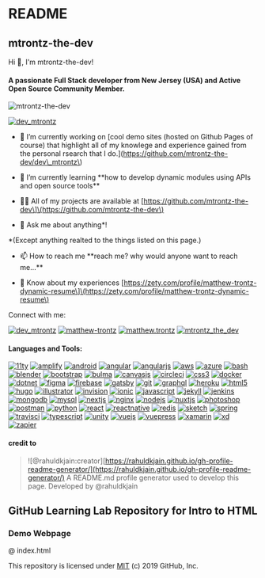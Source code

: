 # README



## mtrontz-the-dev

Hi 👋, I'm mtrontz-the-dev!

#### A passionate Full Stack developer from New Jersey \(USA\) and Active Open Source Community Member.

![mtrontz-the-dev](https://komarev.com/ghpvc/?username=mtrontz-the-dev&label=Profile%20views&color=0e75b6&style=flat)

 [![dev\_mtrontz](https://img.shields.io/twitter/follow/dev_mtrontz?logo=twitter&style=for-the-badge)](https://twitter.com/dev_mtrontz)

- 🔭 I’m currently working on \[cool demo sites \(hosted on Github Pages of course\) that highlight all of my knowlege and experience gained from the personal rsearch that I do.\]\(https://github.com/mtrontz-the-dev/dev\_mtrontz\)

- 🌱 I’m currently learning \*\*how to develop dynamic modules using APIs and open source tools\*\*

- 👨‍💻 All of my projects are available at \[https://github.com/mtrontz-the-dev\]\(https://github.com/mtrontz-the-dev\)

- 💬 Ask me about anything\*!

\*\(Except anything realted to the things listed on this page.\)

- 📫 How to reach me \*\*reach me? why would anyone want to reach me...\*\*

- 📄 Know about my experiences \[https://zety.com/profile/matthew-trontz-dynamic-resume\]\(https://zety.com/profile/matthew-trontz-dynamic-resume\)

Connect with me:

 [![dev\_mtrontz](https://raw.githubusercontent.com/rahuldkjain/github-profile-readme-generator/master/src/images/icons/Social/twitter.svg)](https://twitter.com/dev_mtrontz) [![matthew-trontz](https://raw.githubusercontent.com/rahuldkjain/github-profile-readme-generator/master/src/images/icons/Social/linked-in-alt.svg)](https://linkedin.com/in/matthew-trontz) [![matthew.trontz](https://raw.githubusercontent.com/rahuldkjain/github-profile-readme-generator/master/src/images/icons/Social/facebook.svg)](https://fb.com/matthew.trontz) [![mtrontz\_the\_dev](https://raw.githubusercontent.com/rahuldkjain/github-profile-readme-generator/master/src/images/icons/Social/instagram.svg)](https://instagram.com/mtrontz_the_dev)

#### Languages and Tools:

 [![11ty](https://gist.githubusercontent.com/vivek32ta/c7f7bf583c1fb1c58d89301ea40f37fd/raw/f4c85cce5790758286b8f155ef9a177710b995df/11ty.svg)](https://www.11ty.dev/) [![amplify](https://docs.amplify.aws/assets/logo-dark.svg)](https://aws.amazon.com/amplify/) [![android](https://raw.githubusercontent.com/devicons/devicon/master/icons/android/android-original-wordmark.svg)](https://developer.android.com) [![angular](https://angular.io/assets/images/logos/angular/angular.svg)](https://angular.io) [![angularjs](https://raw.githubusercontent.com/devicons/devicon/master/icons/angularjs/angularjs-original-wordmark.svg)](https://angular.io) [![aws](https://raw.githubusercontent.com/devicons/devicon/master/icons/amazonwebservices/amazonwebservices-original-wordmark.svg)](https://aws.amazon.com) [![azure](https://www.vectorlogo.zone/logos/microsoft_azure/microsoft_azure-icon.svg)](https://azure.microsoft.com/en-in/) [![bash](https://www.vectorlogo.zone/logos/gnu_bash/gnu_bash-icon.svg)](https://www.gnu.org/software/bash/) [![blender](https://download.blender.org/branding/community/blender_community_badge_white.svg)](https://www.blender.org/) [![bootstrap](https://raw.githubusercontent.com/devicons/devicon/master/icons/bootstrap/bootstrap-plain-wordmark.svg)](https://getbootstrap.com) [![bulma](https://raw.githubusercontent.com/gilbarbara/logos/804dc257b59e144eaca5bc6ffd16949752c6f789/logos/bulma.svg)](https://bulma.io/) [![canvasjs](https://raw.githubusercontent.com/Hardik0307/Hardik0307/master/assets/canvasjs-charts.svg)](https://canvasjs.com) [![circleci](https://www.vectorlogo.zone/logos/circleci/circleci-icon.svg)](https://circleci.com) [![css3](https://raw.githubusercontent.com/devicons/devicon/master/icons/css3/css3-original-wordmark.svg)](https://www.w3schools.com/css/) [![docker](https://raw.githubusercontent.com/devicons/devicon/master/icons/docker/docker-original-wordmark.svg)](https://www.docker.com/) [![dotnet](https://raw.githubusercontent.com/devicons/devicon/master/icons/dot-net/dot-net-original-wordmark.svg)](https://dotnet.microsoft.com/) [![figma](https://www.vectorlogo.zone/logos/figma/figma-icon.svg)](https://www.figma.com/) [![firebase](https://www.vectorlogo.zone/logos/firebase/firebase-icon.svg)](https://firebase.google.com/) [![gatsby](https://www.vectorlogo.zone/logos/gatsbyjs/gatsbyjs-icon.svg)](https://www.gatsbyjs.com/) [![git](https://www.vectorlogo.zone/logos/git-scm/git-scm-icon.svg)](https://git-scm.com/) [![graphql](https://www.vectorlogo.zone/logos/graphql/graphql-icon.svg)](https://graphql.org) [![heroku](https://www.vectorlogo.zone/logos/heroku/heroku-icon.svg)](https://heroku.com) [![html5](https://raw.githubusercontent.com/devicons/devicon/master/icons/html5/html5-original-wordmark.svg)](https://www.w3.org/html/) [![hugo](https://api.iconify.design/logos-hugo.svg)](https://gohugo.io/) [![illustrator](https://www.vectorlogo.zone/logos/adobe_illustrator/adobe_illustrator-icon.svg)](https://www.adobe.com/in/products/illustrator.html) [![invision](https://www.vectorlogo.zone/logos/invisionapp/invisionapp-icon.svg)](https://www.invisionapp.com/) [![ionic](https://upload.wikimedia.org/wikipedia/commons/d/d1/Ionic_Logo.svg)](https://ionicframework.com) [![javascript](https://raw.githubusercontent.com/devicons/devicon/master/icons/javascript/javascript-original.svg)](https://developer.mozilla.org/en-US/docs/Web/JavaScript) [![jekyll](https://www.vectorlogo.zone/logos/jekyllrb/jekyllrb-icon.svg)](https://jekyllrb.com/) [![jenkins](https://www.vectorlogo.zone/logos/jenkins/jenkins-icon.svg)](https://www.jenkins.io) [![mongodb](https://raw.githubusercontent.com/devicons/devicon/master/icons/mongodb/mongodb-original-wordmark.svg)](https://www.mongodb.com/) [![mysql](https://raw.githubusercontent.com/devicons/devicon/master/icons/mysql/mysql-original-wordmark.svg)](https://www.mysql.com/) [![nextjs](https://cdn.worldvectorlogo.com/logos/nextjs-3.svg)](https://nextjs.org/) [![nginx](https://raw.githubusercontent.com/devicons/devicon/master/icons/nginx/nginx-original.svg)](https://www.nginx.com) [![nodejs](https://raw.githubusercontent.com/devicons/devicon/master/icons/nodejs/nodejs-original-wordmark.svg)](https://nodejs.org) [![nuxtjs](https://www.vectorlogo.zone/logos/nuxtjs/nuxtjs-icon.svg)](https://nuxtjs.org/) [![photoshop](https://raw.githubusercontent.com/devicons/devicon/master/icons/photoshop/photoshop-line.svg)](https://www.photoshop.com/en) [![postman](https://www.vectorlogo.zone/logos/getpostman/getpostman-icon.svg)](https://postman.com) [![python](https://raw.githubusercontent.com/devicons/devicon/master/icons/python/python-original.svg)](https://www.python.org) [![react](https://raw.githubusercontent.com/devicons/devicon/master/icons/react/react-original-wordmark.svg)](https://reactjs.org/) [![reactnative](https://reactnative.dev/img/header_logo.svg)](https://reactnative.dev/) [![redis](https://raw.githubusercontent.com/devicons/devicon/master/icons/redis/redis-original-wordmark.svg)](https://redis.io) [![sketch](https://www.vectorlogo.zone/logos/sketchapp/sketchapp-icon.svg)](https://www.sketch.com/) [![spring](https://www.vectorlogo.zone/logos/springio/springio-icon.svg)](https://spring.io/) [![travisci](https://www.vectorlogo.zone/logos/travis-ci/travis-ci-icon.svg)](https://travis-ci.org) [![typescript](https://raw.githubusercontent.com/devicons/devicon/master/icons/typescript/typescript-original.svg)](https://www.typescriptlang.org/) [![unity](https://www.vectorlogo.zone/logos/unity3d/unity3d-icon.svg)](https://unity.com/) [![vuejs](https://raw.githubusercontent.com/devicons/devicon/master/icons/vuejs/vuejs-original-wordmark.svg)](https://vuejs.org/) [![vuepress](https://raw.githubusercontent.com/AliasIO/wappalyzer/master/src/drivers/webextension/images/icons/VuePress.svg)](https://vuepress.vuejs.org/) [![xamarin](https://raw.githubusercontent.com/detain/svg-logos/780f25886640cef088af994181646db2f6b1a3f8/svg/xamarin.svg)](https://dotnet.microsoft.com/apps/xamarin) [![xd](https://cdn.worldvectorlogo.com/logos/adobe-xd.svg)](https://www.adobe.com/products/xd.html) [![zapier](https://www.vectorlogo.zone/logos/zapier/zapier-icon.svg)](https://zapier.com)

#### credit to

> !\[@rahuldkjain:creator\][https://rahuldkjain.github.io/gh-profile-readme-generator/](https://rahuldkjain.github.io/gh-profile-readme-generator/) A README.md profile generator used to develop this page. Developed by @rahuldkjain

## GitHub Learning Lab Repository for Intro to HTML

### Demo Webpage

@ index.html

This repository is licensed under [MIT](https://github.com/mtrontz-the-dev/mtrontz-the-dev/tree/70f9d5d0d014f9448d072ff989c1ad6d92410dbf/LICENSE/README.md) \(c\) 2019 GitHub, Inc.

